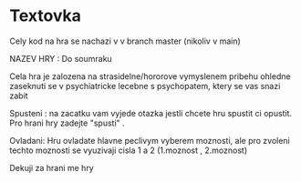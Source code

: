 # Textovka

Cely kod na hra se nachazi v v branch master (nikoliv v main)

NAZEV HRY :  Do soumraku

Cela hra je zalozena na strasidelne/hororove vymyslenem pribehu ohledne zaseknuti se v psychiatricke lecebne s psychopatem, ktery se vas snazi zabit

Spusteni :  na zacatku vam vyjede otazka jestli chcete hru spustit ci opustit. Pro hrani hry zadejte "spusti" .

Ovladani:  Hru ovladate hlavne peclivym vyberem moznosti, ale pro zvoleni techto moznosti se vyuzivaji cisla 1 a 2 (1.moznost , 2.moznost)


Dekuji za hrani me hry
